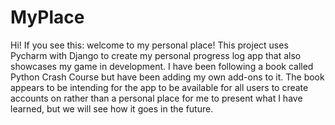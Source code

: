 # MyPlace
Hi! If you see this: welcome to my personal place! This project uses Pycharm with Django to create my personal progress log app 
that also showcases my game in development. I have been following a book called Python Crash Course but have been adding my own add-ons to it.
The book appears to be intending for the app to be available for all users to create accounts on rather than a personal place for me to present
what I have learned, but we will see how it goes in the future.
